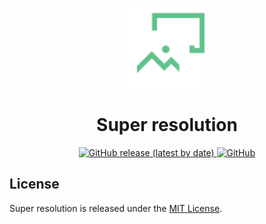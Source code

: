 <p align="center">
  <img src="./assets/logo.svg" alt="Super resolution logo" width="128" height="128">
  <h1 align="center">Super resolution</h1>
</p>
<p align="center">
    <a aria-label="GitHub release" href="https://github.com/UrijHoruzij/super-resolution/">
        <img alt="GitHub release (latest by date)" src="https://img.shields.io/github/v/release/UrijHoruzij/super-resolution?color=62c089">
    </a>
    <a aria-label="License" href="https://github.com/UrijHoruzij/super-resolution/blob/master/LICENSE">
      <img alt="GitHub" src="https://img.shields.io/github/license/UrijHoruzij/super-resolution?color=62c089">
    </a>
  </p>

## License

Super resolution is released under the [MIT License](https://github.com/UrijHoruzij/super-resolution/blob/master/LICENSE).
